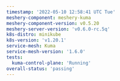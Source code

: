 ```yaml
---
timestamp: '2022-05-10 12:58:41 UTC Tue'
meshery-component: meshery-kuma
meshery-component-version: v0.5.20
meshery-server-version: 'v0.6.0-rc.5q'
k8s-distro: minikube
k8s-version: 'v1.20.1'
service-mesh: Kuma
service-mesh-version: '1.6.0'
tests:
  kuma-control-plane: 'Running'
overall-status: 'passing'
---
```

